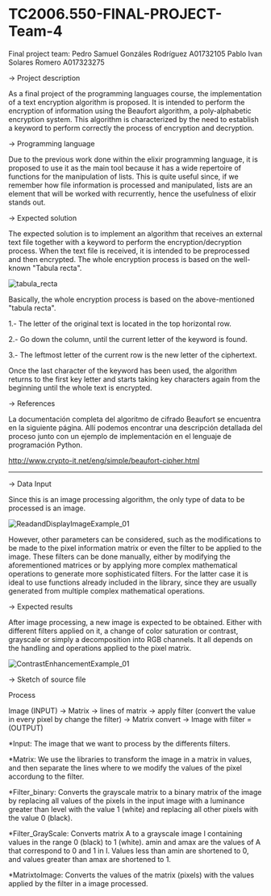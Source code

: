 # TC2006.550-FINAL-PROJECT-Team-4
Final project team: 
Pedro Samuel Gonzáles Rodríguez A01732105
Pablo Ivan Solares Romero A017323275


-> Project description

As a final project of the programming languages course, the implementation of a text encryption algorithm is proposed. It is intended to perform the encryption of information using the Beaufort algorithm, a poly-alphabetic encryption system. This algorithm is characterized by the need to establish a keyword to perform correctly the process of  encryption and decryption.

-> Programming language 

Due to the previous work done within the elixir programming language, it is proposed to use it as the main tool because it has a wide repertoire of functions for the manipulation of lists. This is quite useful since, if we remember how file information is processed and manipulated, lists are an element that will be worked with recurrently, hence the usefulness of elixir stands out.     

-> Expected solution

The expected solution is to implement an algorithm that receives an external text file together with a keyword to perform the encryption/decryption process. When the text file is received, it is intended to be preprocessed and then encrypted. The whole encryption process is based on the well-known "Tabula recta".

![tabula_recta](https://user-images.githubusercontent.com/108293127/180913208-784ed87e-0e5f-4215-b9de-cc1826fd84fe.png)

Basically, the whole encryption process is based on the above-mentioned "tabula recta". 

1.- The letter of the original text is located in the top horizontal row.

2.- Go down the column, until the current letter of the keyword is found.

3.- The leftmost letter of the current row is the new letter of the ciphertext.

Once the last character of the keyword has been used, the algorithm returns to the first key letter and starts taking key characters again from the beginning until the whole text is encrypted.

-> References

La documentación completa del algoritmo de cifrado Beaufort se encuentra en la siguiente página. Allí podemos encontrar una descripción detallada del proceso junto con un ejemplo de implementación en el lenguaje de programación Python.

http://www.crypto-it.net/eng/simple/beaufort-cipher.html

---------------------------------------------------------------------

-> Data Input

Since this is an image processing algorithm, the only type of data to be processed is an image.  

![ReadandDisplayImageExample_01](https://user-images.githubusercontent.com/108293127/180588757-0c1e3e18-0e34-43ba-817c-24436281763a.png)

However, other parameters can be considered, such as the modifications to be made to the pixel information matrix or even the filter to be applied to the image. These filters can be done manually, either by modifying the aforementioned matrices or by applying more complex mathematical operations to generate more sophisticated filters. For the latter case it is ideal to use functions already included in the library, since they are usually generated from multiple complex mathematical operations. 

-> Expected results

After image processing, a new image is expected to be obtained. Either with different filters applied on it, a change of color saturation or contrast, grayscale or simply a decomposition into RGB channels. It all depends on the handling and operations applied to the pixel matrix. 

![ContrastEnhancementExample_01](https://user-images.githubusercontent.com/108293127/180588767-22f39037-cc11-4db1-b425-7016a151d768.png)

-> Sketch of source file 

Process

Image (INPUT) -> Matrix -> lines of matrix -> apply filter (convert the value in every pixel by change the filter) -> Matrix convert -> Image with filter = (OUTPUT) 

*Input: The image that we want to process by the differents filters.

*Matrix: We use the libraries to transform the image in a matrix in values, and then separate the lines where to we modify the values of the pixel accordung to the filter.

*Filter_binary: Converts the grayscale matrix to a binary matrix of the image by replacing all values of the pixels in the input image with a luminance greater than level with the value 1 (white) and replacing all other pixels with the value 0 (black).

*Filter_GrayScale: Converts matrix A to a grayscale image I containing values in the range 0 (black) to 1 (white). amin and amax are the values of A that correspond to 0 and 1 in I. Values less than amin are shortened to 0, and values greater than amax are shortened to 1.

*MatrixtoImage: Converts the values of the matrix (pixels) with the values applied by the filter in a image processed.








